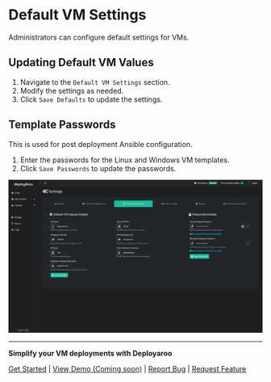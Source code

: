 
# Default VM Settings

Administrators can configure default settings for VMs.

## Updating Default VM Values
1. Navigate to the `Default VM Settings` section.
2. Modify the settings as needed.
3. Click `Save Defaults` to update the settings.

## Template Passwords

This is used for post deployment Ansible configuration.

1. Enter the passwords for the Linux and Windows VM templates.
2. Click `Save Passwords` to update the passwords.

![Default VM Values](../../assets/screenshots/settings_defaultvm.png)

---

**Simplify your VM deployments with Deployaroo**

[Get Started](getting-started/overview.md) | [View Demo (Coming soon)](#) | [Report Bug](https://github.com/blink-zero/deployaroo/issues) | [Request Feature](https://github.com/blink-zero/deployaroo/issues)
